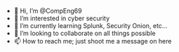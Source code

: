 - 👋 Hi, I’m @CompEng69
- 👀 I’m interested in cyber security
- 🌱 I’m currently learning Splunk, Security Onion, etc...
- 💞️ I’m looking to collaborate on all things possible 
- 📫 How to reach me; just shoot me a message on here

<!---
CompEng69/CompEng69 is a ✨ special ✨ repository because its `README.md` (this file) appears on your GitHub profile.
You can click the Preview link to take a look at your changes.
--->
